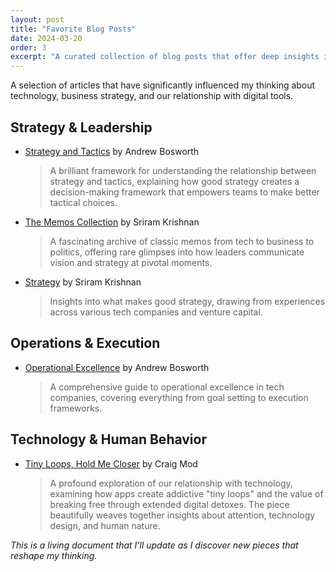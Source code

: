 ```yaml
---
layout: post
title: "Favorite Blog Posts"
date: 2024-03-20
order: 3
excerpt: "A curated collection of blog posts that offer deep insights into strategy, technology, and human behavior."
---
```


A selection of articles that have significantly influenced my thinking about technology, business strategy, and our relationship with digital tools.

## Strategy & Leadership

- [Strategy and Tactics](https://boz.com/articles/strategy-tactics) by Andrew Bosworth
  > A brilliant framework for understanding the relationship between strategy and tactics, explaining how good strategy creates a decision-making framework that empowers teams to make better tactical choices.

- [The Memos Collection](https://sriramk.com/memos/) by Sriram Krishnan
  > A fascinating archive of classic memos from tech to business to politics, offering rare glimpses into how leaders communicate vision and strategy at pivotal moments.

- [Strategy](https://sriramk.com/strategy) by Sriram Krishnan
  > Insights into what makes good strategy, drawing from experiences across various tech companies and venture capital.

## Operations & Execution

- [Operational Excellence](https://boz.com/articles/ops) by Andrew Bosworth
  > A comprehensive guide to operational excellence in tech companies, covering everything from goal setting to execution frameworks.

## Technology & Human Behavior

- [Tiny Loops, Hold Me Closer](https://craigmod.com/roden/027/) by Craig Mod
  > A profound exploration of our relationship with technology, examining how apps create addictive "tiny loops" and the value of breaking free through extended digital detoxes. The piece beautifully weaves together insights about attention, technology design, and human nature.

*This is a living document that I'll update as I discover new pieces that reshape my thinking.* 
